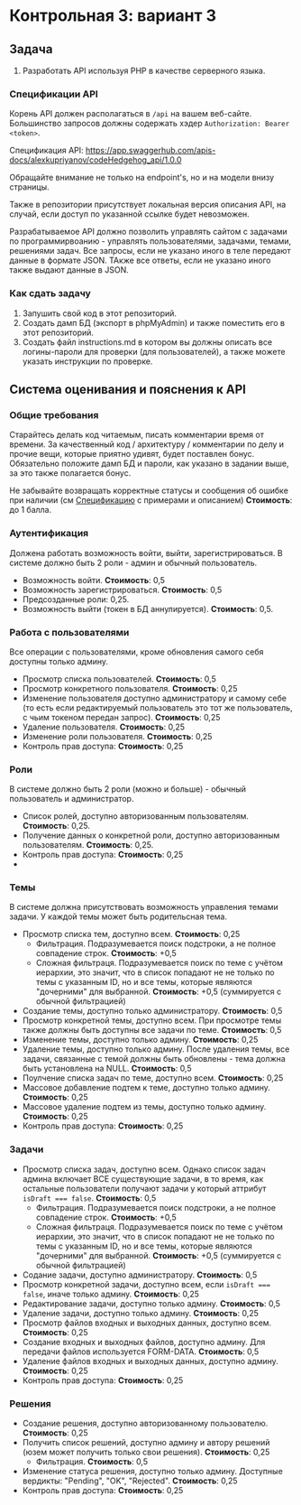 # Контрольная 3: вариант 3
## Задача
1. Разработать API используя PHP в качестве серверного языка.  
### Спецификации API 
Корень API должен располагаться в ```/api``` на вашем веб-сайте. 
Большинство запросов должны содержать хэдер ```Authorization: Bearer <token>```. 

Спецификация API: https://app.swaggerhub.com/apis-docs/alexkupriyanov/codeHedgehog_api/1.0.0

Обращайте внимание не только на endpoint's, но и на модели внизу страницы.

Также в репозитории присутствует локальная версия описания API, на случай, если доступ по указанной ссылке будет невозможен. 

Разрабатываемое API должно позволить управлять сайтом с задачами по программирвоанию - управлять пользователями, задачами, темами, решениями задач. Все запросы, если не указано иного в теле передают данные в формате JSON. ТАкже все ответы, если не указано иного также выдают данные в JSON. 
 
### Как сдать задачу 
1. Запушить свой код в этот репозиторий.
2. Создать дамп БД (экспорт в phpMyAdmin) и также поместить его в этот репозиторий. 
3. Создать файл instructions.md в котором вы должны описать все логины-пароли для проверки (для пользователей), а также можете указать инструкции по проверке. 

## Система оценивания и пояснения к API
### Общие требования
Старайтесь делать код читаемым, писать комментарии время от времени. 
За качественный код / архитектуру / комментарии по делу и прочие вещи, которые приятно удивят, будет поставлен бонус. 
Обязательно положите дамп БД и пароли, как указано в задании выше, за это также полагается бонус. 

Не забывайте возвращать корректные статусы и сообщения об ошибке при наличии (см [Спецификацию](https://app.swaggerhub.com/apis-docs/alexkupriyanov/codeHedgehog_api/1.0.0) с примерами и описанием)
**Стоимость**: до 1 балла. 

### Аутентификация
Должена работать возможность войти, выйти, зарегистрироваться. В системе должно быть 2 роли - админ и обычный пользователь. 
* Возможность войти. **Стоимость**: 0,5
* Возможность зарегистрироваться. **Стоимость**: 0,5
* Предсозданные роли: 0,25. 
* Возможность выйти (токен в БД аннулируется). **Стоимость**: 0,5.

### Работа с пользователями
Все операции с пользователями, кроме обновления самого себя доступны только админу. 
* Просмотр списка пользователей. **Стоимость**: 0,5
* Просмотр конкретного пользователя. **Стоимость**: 0,25
* Изменение пользователя доступно администратору и самому себе (то есть если редактируемый пользователь это тот же пользователь, с чьим токеном передан запрос). **Стоимость**: 0,25
* Удаление пользователя. **Стоимость**: 0,25
* Изменение роли пользователя. **Стоимость**: 0,25
* Контроль прав доступа: **Стоимость**: 0,25

### Роли
В системе должно быть 2 роли (можно и больше) - обычный пользователь и администратор. 
*  Список ролей, доступно авторизованным пользователям. **Стоимость**: 0,25. 
*  Получение данных о конкретной роли, доступно авторизованным пользователям. **Стоимость**: 0,25.
* Контроль прав доступа: **Стоимость**: 0,25
* 
### Темы
В системе должна присутствовать возможность управления темами задачи. У каждой темы может быть родительсная тема. 
* Просмотр списка тем, доступно всем. **Стоимость**: 0,25
  * Фильтрация. Подразумевается поиск подстроки, а не полное совпадение строк. **Стоимость**: +0,5
  * Сложная фильтраця. Подразумевается поиск по теме с учётом иерархии, это значит, что в список попадают не не только по темы с указанным ID, но и все темы, которые являются "дочерними" для выбранной. **Стоимость**: +0,5 (суммируется с обычной фильтрацией)
* Создание темы, доступно только администратору. **Стоимость**: 0,5
* Просмотр конкретной темы, доступно всем. При просмотре темы также должны быть доступны все задачи по теме. **Стоимость**: 0,5
* Изменение темы, доступно только админу. **Стоимость**: 0,25
* Удаление темы, доступно только админу. После удаления темы, все задачи, связанные с темой должны быть обновлены - тема должна быть установлена на NULL. **Стоимость**: 0,5
* Поулчение списка задач по теме, доступно всем. **Стоимость**: 0,25
* Массовое добавление подтем к теме, доступно только админу. **Стоимость**: 0,25
* Массовое удаление подтем из темы, доступно только админу. **Стоимость**: 0,25 
* Контроль прав доступа: **Стоимость**: 0,25

### Задачи
* Просмотр списка задач, доступно всем. Однако список задач админа включает ВСЕ существующие задачи, в то время, как остальные пользователи получают задачи у который аттрибут ```isDraft === false```. **Стоимость**: 0,5
  * Фильтрация. Подразумевается поиск подстроки, а не полное совпадение строк. **Стоимость**: +0,5
  * Сложная фильтраця. Подразумевается поиск по теме с учётом иерархии, это значит, что в список попадают не не только по темы с указанным ID, но и все темы, которые являются "дочерними" для выбранной. **Стоимость**: +0,5 (суммируется с обычной фильтрацией)
* Содание задачи, доступно администратору. **Стоимость**: 0,5
* Просмотр конкретной задачи, доступно всем, если ```isDraft === false```, иначе только админу. **Стоимость**: 0,25
* Редактирование задачи, доступно только админу. **Стоимость**: 0,5
* Удаление задачи, доступно только админу. **Стоимость**: 0,25
* Просмотр файлов входных и выходных данных, доступно всем. **Стоимость**: 0,25
* Создание входных и выходных файлов, доступно админу. Для передачи файлов используется FORM-DATA. **Стоимость**: 0,5
* Удаление файлов входных и выходных данных, доступно админу. **Стоимость**: 0,25
* Контроль прав доступа: **Стоимость**: 0,25

### Решения
* Создание решения, доступно авторизованному пользователю. **Стоимость**: 0,25
* Получить список решений, доступно админу и автору решений (юзем может получить только свои решения). **Стоимость**: 0,25
  * Фильтрация. **Стоимость**: 0,5
*  Изменение статуса решения, доступно только админу. Доступные вердикты: "Pending", "OK", "Rejected". **Стоимость**: 0,25
* Контроль прав доступа: **Стоимость**: 0,25



